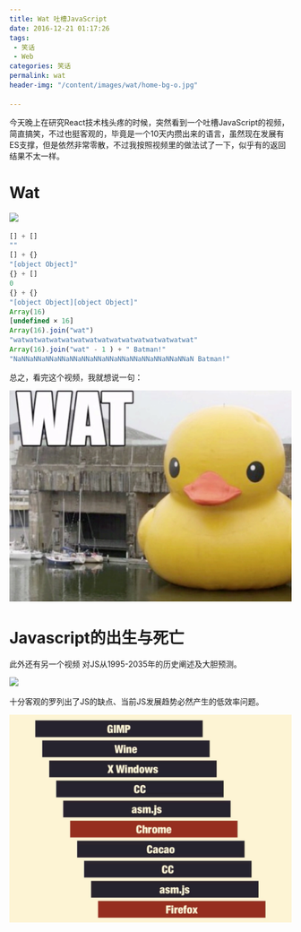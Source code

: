 ```yaml
---
title: Wat 吐槽JavaScript
date: 2016-12-21 01:17:26
tags:
 - 笑话
 - Web
categories: 笑话
permalink: wat
header-img: "/content/images/wat/home-bg-o.jpg"

---
```


今天晚上在研究React技术栈头疼的时候，突然看到一个吐槽JavaScript的视频，简直搞笑，不过也挺客观的，毕竟是一个10天内攒出来的语言，虽然现在发展有ES支撑，但是依然非常零散，不过我按照视频里的做法试了一下，似乎有的返回结果不太一样。

# Wat

![](https://www.destroyallsoftware.com/images/posters/talks/wat.poster.png)


```javascript
[] + []
""
[] + {}
"[object Object]"
{} + []
0
{} + {}
"[object Object][object Object]"
Array(16)
[undefined × 16]
Array(16).join("wat")
"watwatwatwatwatwatwatwatwatwatwatwatwatwatwat"
Array(16).join("wat" - 1 ) + " Batman!"
"NaNNaNNaNNaNNaNNaNNaNNaNNaNNaNNaNNaNNaNNaNNaN Batman!"
```
总之，看完这个视频，我就想说一句：

![](/content/images/wat/1.jpg)


# Javascript的出生与死亡

此外还有另一个视频 对JS从1995-2035年的历史阐述及大胆预测。



![](https://www.destroyallsoftware.com/images/posters/talks/the-birth-and-death-of-javascript.poster.png)


十分客观的罗列出了JS的缺点、当前JS发展趋势必然产生的低效率问题。

![](/content/images/wat/2.png)
